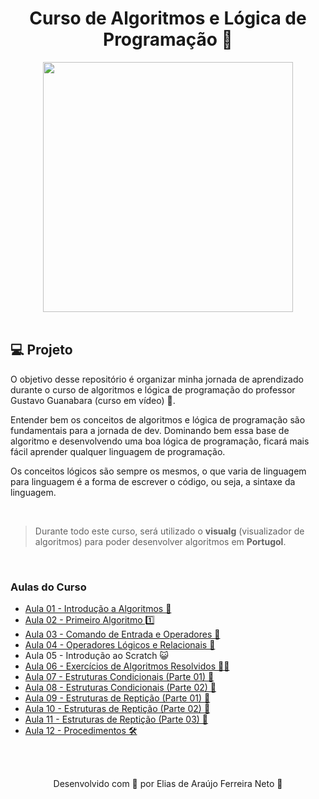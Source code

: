 <h1 align="center">
  Curso de Algoritmos e Lógica de Programação 🧩
</h1>

<div align="center">
    <img src="https://www.cursoemvideo.com/wp-content/uploads/2019/08/cursoemvideo-logo-branca.png" width="400px" /> 
</div>

<br>

<h2>💻 Projeto</h2>

O objetivo desse repositório é organizar minha jornada de aprendizado durante o curso 
de algoritmos e lógica de programação do professor Gustavo Guanabara (curso em vídeo) 💙.

Entender bem os conceitos de algoritmos e lógica de programação são fundamentais para a jornada de dev. Dominando bem essa base
de algoritmo e desenvolvendo uma boa lógica de programação, ficará mais fácil aprender qualquer linguagem de programação.

Os conceitos lógicos são sempre os mesmos, o que varia de linguagem para linguagem é a forma de escrever 
o código, ou seja, a sintaxe da linguagem.

<br>

> Durante todo este curso, será utilizado o **visualg** (visualizador de algoritmos) para poder desenvolver algoritmos em **Portugol**.

<br>

<h3>Aulas do Curso</h3>
<ul>
  <li><a href="./aula01.md">Aula 01 - Introdução a Algoritmos 💭</a></li>
  <li><a href="./aula02.md">Aula 02 - Primeiro Algoritmo 1️⃣</a></li>
  <li><a href="./aula03.md">Aula 03 - Comando de Entrada e Operadores 🔢</a></li>
  <li><a href="./aula04.md">Aula 04 - Operadores Lógicos e Relacionais 🧠</a></li>
  <li>Aula 05 - Introdução ao Scratch 😺</li>
  <li><a href="./aula06.md">Aula 06 - Exercícios de Algoritmos Resolvidos 🏋️‍♂️</a></li>
  <li><a href="./aula07.md">Aula 07 - Estruturas Condicionais (Parte 01) 🔀</a></li>
  <li><a href="./aula08.md">Aula 08 - Estruturas Condicionais (Parte 02) 🔀</a></li>
  <li><a href="./aula09.md">Aula 09 - Estruturas de Reptição (Parte 01) 🔁</a></li>
  <li><a href="./aula10.md">Aula 10 - Estruturas de Reptição (Parte 02) 🔁</a></li>
  <li><a href="./aula11.md">Aula 11 - Estruturas de Reptição (Parte 03) 🔁</a></li>
  <li><a href="./aula12.md">Aula 12 - Procedimentos 🛠</a></li>
</ul>

<br><br>

<p align="center"> Desenvolvido com 💙 por Elias de Araújo Ferreira Neto 👋 <p>